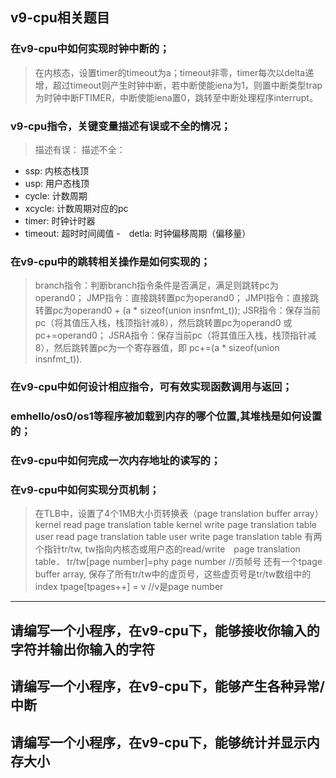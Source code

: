 ## v9-cpu相关题目


### 在v9-cpu中如何实现时钟中断的；
>在内核态，设置timer的timeout为a；timeout非零，timer每次以delta递增，超过timeout则产生时钟中断，若中断使能iena为1，则置中断类型trap为时钟中断FTIMER，中断使能iena置0，跳转至中断处理程序interrupt。

### v9-cpu指令，关键变量描述有误或不全的情况；
>描述有误：
>描述不全：
 - ssp: 内核态栈顶
 - usp: 用户态栈顶
 - cycle: 计数周期
 - xcycle: 计数周期对应的pc
 - timer: 时钟计时器
 - timeout: 超时时间阈值
 -　detla: 时钟偏移周期（偏移量）

### 在v9-cpu中的跳转相关操作是如何实现的；
>branch指令：判断branch指令条件是否满足，满足则跳转pc为operand0；
>JMP指令：直接跳转置pc为operand0；
JMPI指令：直接跳转置pc为operand0 + (a * sizeof(union insnfmt_t));
>JSR指令：保存当前pc（将其值压入栈，栈顶指针减8），然后跳转置pc为operand0 或 pc+=operand0；
JSRA指令：保存当前pc（将其值压入栈，栈顶指针减8），然后跳转置pc为一个寄存器值，即 pc+=(a * sizeof(union insnfmt_t)).

### 在v9-cpu中如何设计相应指令，可有效实现函数调用与返回；


### emhello/os0/os1等程序被加载到内存的哪个位置,其堆栈是如何设置的；


### 在v9-cpu中如何完成一次内存地址的读写的；


### 在v9-cpu中如何实现分页机制；
>在TLB中，设置了4个1MB大小页转换表（page translation buffer array）
>kernel read page translation table
>kernel write page translation table
>user read page translation table
>user write page translation table
>有两个指针tr/tw, tw指向内核态或用户态的read/write　page translation table．
>tr/tw[page number]=phy page number //页帧号
>还有一个tpage buffer array, 保存了所有tr/tw中的虚页号，这些虚页号是tr/tw数组中的index
>tpage[tpages++] = v //v是page number

--------------------------------------------------------------------

## 请编写一个小程序，在v9-cpu下，能够接收你输入的字符并输出你输入的字符






## 请编写一个小程序，在v9-cpu下，能够产生各种异常/中断






## 请编写一个小程序，在v9-cpu下，能够统计并显示内存大小




